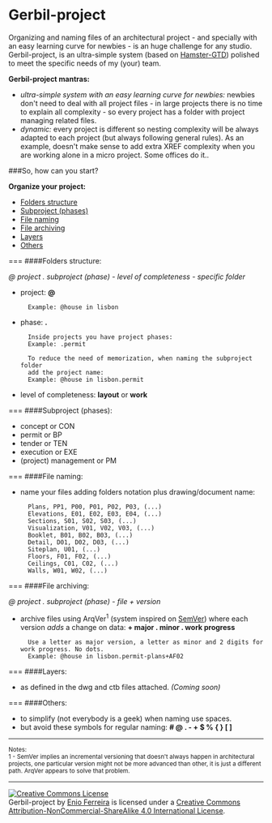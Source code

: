 Gerbil-project
==============

Organizing and naming files of an architectural project - and specially with an easy learning curve for newbies - is an huge challenge for any studio. Gerbil-project, is an ultra-simple system (based on [Hamster-GTD](http://github.com/we-build-dreams/hamster-gtd)) polished to meet the specific needs of my (your) team.

**Gerbil-project mantras:**

- *ultra-simple system with an easy learning curve for newbies:* newbies don't need to deal with all project files - in large projects there is no time to explain all complexity - so every project has a folder with project managing related files.
- *dynamic:* every project is different so nesting complexity will be always adapted to each project (but always following general rules). As an example, doesn't make sense to add extra XREF complexity when you are working alone in a micro project. Some offices do it..


###So, how can you start?

**Organize your project:**

- [Folders structure](#folders-structure)
- [Subproject (phases)](#subproject-phases)
- [File naming](#file-naming)
- [File archiving](#file-archiving)
- [Layers](#layers)
- [Others](#others)

===
####Folders structure:

*@ project . subproject (phase) - level of completeness - specific folder*

- project: **@**

        Example: @house in lisbon

- phase: **.**

    	Inside projects you have project phases:
        Example: .permit

        To reduce the need of memorization, when naming the subproject folder
        add the project name:
        Example: @house in lisbon.permit
        
- level of completeness: **layout** or **work**        

===
####Subproject (phases):

- concept or CON
- permit or BP
- tender or TEN
- execution or EXE
- (project) management or PM
       
===
####File naming:

- name your files adding folders notation plus drawing/document name:

        Plans, PP1, P00, P01, P02, P03, (...)
        Elevations, E01, E02, E03, E04, (...)
        Sections, S01, S02, S03, (...)
        Visualization, V01, V02, V03, (...)
        Booklet, B01, B02, B03, (...)
        Detail, D01, D02, D03, (...)
        Siteplan, U01, (...)
        Floors, F01, F02, (...)
        Ceilings, C01, C02, (...)
        Walls, W01, W02, (...)

===
####File archiving:

*@ project . subproject (phase) - file + version*

- archive files using ArqVer<sup>1</sup> (system inspired on [SemVer](http://www.semver.org/)) where each version *adds* a change on data: **+ major . minor . work progress**

        Use a letter as major version, a letter as minor and 2 digits for work progress. No dots.
        Example: @house in lisbon.permit-plans+AF02

===
####Layers:

- as defined in the dwg and ctb files attached. *(Coming soon)*

===
####Others:

- to simplify (not everybody is a geek) when naming use spaces.
- but avoid these symbols for regular naming: **# @ . - + $ % { } [ ]**

---
<sup>Notes:</sup><br>
<sup>1 - SemVer implies an incremental versioning that doesn't always happen in architectural projects, one particular version might not be more advanced than other, it is just a different path. ArqVer appears to solve that problem.</sup>

---
<a rel="license" href="http://creativecommons.org/licenses/by-nc-sa/4.0/"><img alt="Creative Commons License" style="border-width:0" src="https://i.creativecommons.org/l/by-nc-sa/4.0/88x31.png" /></a><br /><span xmlns:dct="http://purl.org/dc/terms/" property="dct:title">Gerbil-project</span> by <a xmlns:cc="http://creativecommons.org/ns#" href="http://enioferreira.com/" property="cc:attributionName" rel="cc:attributionURL">Enio Ferreira</a> is licensed under a <a rel="license" href="http://creativecommons.org/licenses/by-nc-sa/4.0/">Creative Commons Attribution-NonCommercial-ShareAlike 4.0 International License</a>.
